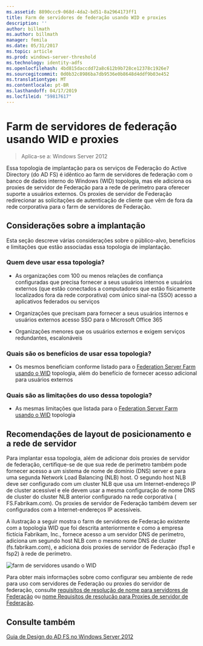 ```yaml
---
ms.assetid: 8890ccc9-068d-4da2-bd51-8a2964173ff1
title: Farm de servidores de federação usando WID e proxies
description: ''
author: billmath
ms.author: billmath
manager: femila
ms.date: 05/31/2017
ms.topic: article
ms.prod: windows-server-threshold
ms.technology: identity-adfs
ms.openlocfilehash: 4bd815daccdd72a8c612b9b728ce12378c1926e7
ms.sourcegitcommit: 0d0b32c8986ba7db9536e0b8648d4ddf9b03e452
ms.translationtype: MT
ms.contentlocale: pt-BR
ms.lasthandoff: 04/17/2019
ms.locfileid: "59817617"
---
```

# <a name="federation-server-farm-using-wid-and-proxies"></a>Farm de servidores de federação usando WID e proxies

>Aplica-se a: Windows Server 2012

Essa topologia de implantação para os serviços de Federação do Active Directory \(do AD FS\) é idêntico ao farm de servidores de federação com o banco de dados interno do Windows \(WID\) topologia, mas ele adiciona os proxies de servidor de Federação para a rede de perímetro para oferecer suporte a usuários externos. Os proxies de servidor de Federação redirecionar as solicitações de autenticação de cliente que vêm de fora da rede corporativa para o farm de servidores de Federação.  
  
## <a name="deployment-considerations"></a>Considerações sobre a implantação  
Esta seção descreve várias considerações sobre o público-alvo, benefícios e limitações que estão associadas essa topologia de implantação.  
  
### <a name="who-should-use-this-topology"></a>Quem deve usar essa topologia?  
  
-   As organizações com 100 ou menos relações de confiança configuradas que precisa fornecer a seus usuários internos e usuários externos \(que estão conectados a computadores que estão fisicamente localizados fora da rede corporativa\) com único sinal\-na \(SSO\) acesso a aplicativos federados ou serviços  
  
-   Organizações que precisam para fornecer a seus usuários internos e usuários externos acesso SSO para o Microsoft Office 365  
  
-   Organizações menores que os usuários externos e exigem serviços redundantes, escalonáveis  
  
### <a name="what-are-the-benefits-of-using-this-topology"></a>Quais são os benefícios de usar essa topologia?  
  
-   Os mesmos beneficiam conforme listado para o [Federation Server Farm usando o WID](Federation-Server-Farm-Using-WID-2012.md) topologia, além do benefício de fornecer acesso adicional para usuários externos  
  
### <a name="what-are-the-limitations-of-using-this-topology"></a>Quais são as limitações do uso dessa topologia?  
  
-   As mesmas limitações que listada para o [Federation Server Farm usando o WID](Federation-Server-Farm-Using-WID-2012.md) topologia  
  
## <a name="server-placement-and-network-layout-recommendations"></a>Recomendações de layout de posicionamento e a rede de servidor  
Para implantar essa topologia, além de adicionar dois proxies de servidor de federação, certifique-se de que sua rede de perímetro também pode fornecer acesso a um sistema de nome de domínio \(DNS\) server e para uma segunda Network Load Balancing \(NLB\) host. O segundo host NLB deve ser configurado com um cluster NLB que usa um Internet\-endereço IP de cluster acessível e ele devem usar a mesma configuração de nome DNS de cluster do cluster NLB anterior configurado na rede corporativa \( FS.Fabrikam.com\). Os proxies de servidor de Federação também devem ser configurados com a Internet\-endereços IP acessíveis.  
  
A ilustração a seguir mostra o farm de servidores de Federação existente com a topologia WID que foi descrita anteriormente e como a empresa fictícia Fabrikam, Inc., fornece acesso a um servidor DNS de perímetro, adiciona um segundo host NLB com o mesmo nome DNS de cluster \(fs.fabrikam.com\), e adiciona dois proxies de servidor de Federação \(fsp1 e fsp2\) à rede de perímetro.  
  
![farm de servidores usando o WID](media/FarmWIDProxies.gif)  
  
Para obter mais informações sobre como configurar seu ambiente de rede para uso com servidores de Federação ou proxies do servidor de federação, consulte [requisitos de resolução de nome para servidores de Federação](Name-Resolution-Requirements-for-Federation-Servers.md) ou [nome Requisitos de resolução para Proxies de servidor de Federação](Name-Resolution-Requirements-for-Federation-Server-Proxies.md).  
  
## <a name="see-also"></a>Consulte também
[Guia de Design do AD FS no Windows Server 2012](AD-FS-Design-Guide-in-Windows-Server-2012.md)
